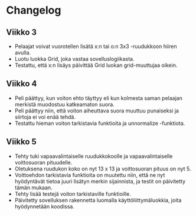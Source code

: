 # Changelog

## Viikko 3

- Pelaajat voivat vuorotellen lisätä x:n tai o:n 3x3 -ruudukkoon hiiren avulla.
- Luotu luokka Grid, joka vastaa sovelluslogiikasta.
- Testattu, että x:n lisäys päivittää Grid luokan grid-muuttujaa oikein.

## Viikko 4

- Peli päättyy, kun voiton ehto täyttyy eli kun kolmesta saman pelaajan merkistä muodostuu katkeamaton suora.
- Peli päättyy niin, että voiton aiheuttava suora muuttuu punaiseksi ja siirtoja ei voi enää tehdä.
- Testattu hieman voiton tarkistavia funktioita ja unnormalize -funktiota.

## Viikko 5

- Tehty tuki vapaavalintaiselle ruudukkokoolle ja vapaavalintaiselle voittosuoran pituudelle.
- Oletuksena ruudukon koko on nyt 13 x 13 ja voittosuoran pituus on nyt 5.
- Voittoehdon tarkistavia funktioita on muutettu niin, että ne nyt hyödyntävät tietoa juuri lisätyn merkin sijainnista, ja testit on päivitetty tämän mukaan.
- Tehty lisää testejä voiton tarkistaville funktioille.
- Päivitetty sovelluksen rakennetta luomalla käyttöliittymäluokkia, joita hyödynnetään koodissa.
